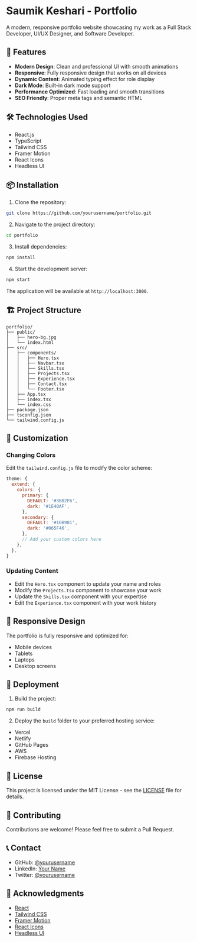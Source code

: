 # Saumik Keshari - Portfolio

A modern, responsive portfolio website showcasing my work as a Full Stack Developer, UI/UX Designer, and Software Developer.

## 🚀 Features

- **Modern Design**: Clean and professional UI with smooth animations
- **Responsive**: Fully responsive design that works on all devices
- **Dynamic Content**: Animated typing effect for role display
- **Dark Mode**: Built-in dark mode support
- **Performance Optimized**: Fast loading and smooth transitions
- **SEO Friendly**: Proper meta tags and semantic HTML

## 🛠️ Technologies Used

- React.js
- TypeScript
- Tailwind CSS
- Framer Motion
- React Icons
- Headless UI

## 📦 Installation

1. Clone the repository:
```bash
git clone https://github.com/yourusername/portfolio.git
```

2. Navigate to the project directory:
```bash
cd portfolio
```

3. Install dependencies:
```bash
npm install
```

4. Start the development server:
```bash
npm start
```

The application will be available at `http://localhost:3000`.

## 🏗️ Project Structure

```
portfolio/
├── public/
│   ├── hero-bg.jpg
│   └── index.html
├── src/
│   ├── components/
│   │   ├── Hero.tsx
│   │   ├── Navbar.tsx
│   │   ├── Skills.tsx
│   │   ├── Projects.tsx
│   │   ├── Experience.tsx
│   │   ├── Contact.tsx
│   │   └── Footer.tsx
│   ├── App.tsx
│   ├── index.tsx
│   └── index.css
├── package.json
├── tsconfig.json
└── tailwind.config.js
```

## 🎨 Customization

### Changing Colors
Edit the `tailwind.config.js` file to modify the color scheme:

```javascript
theme: {
  extend: {
    colors: {
      primary: {
        DEFAULT: '#3B82F6',
        dark: '#1E40AF',
      },
      secondary: {
        DEFAULT: '#10B981',
        dark: '#065F46',
      },
      // Add your custom colors here
    },
  },
}
```

### Updating Content
- Edit the `Hero.tsx` component to update your name and roles
- Modify the `Projects.tsx` component to showcase your work
- Update the `Skills.tsx` component with your expertise
- Edit the `Experience.tsx` component with your work history

## 📱 Responsive Design

The portfolio is fully responsive and optimized for:
- Mobile devices
- Tablets
- Laptops
- Desktop screens

## 🚀 Deployment

1. Build the project:
```bash
npm run build
```

2. Deploy the `build` folder to your preferred hosting service:
- Vercel
- Netlify
- GitHub Pages
- AWS
- Firebase Hosting

## 📄 License

This project is licensed under the MIT License - see the [LICENSE](LICENSE) file for details.

## 👥 Contributing

Contributions are welcome! Please feel free to submit a Pull Request.

## 📞 Contact

- GitHub: [@yourusername](https://github.com/yourusername)
- LinkedIn: [Your Name](https://linkedin.com/in/yourusername)
- Twitter: [@yourusername](https://twitter.com/yourusername)

## 🙏 Acknowledgments

- [React](https://reactjs.org/)
- [Tailwind CSS](https://tailwindcss.com/)
- [Framer Motion](https://www.framer.com/motion/)
- [React Icons](https://react-icons.github.io/react-icons/)
- [Headless UI](https://headlessui.dev/) 